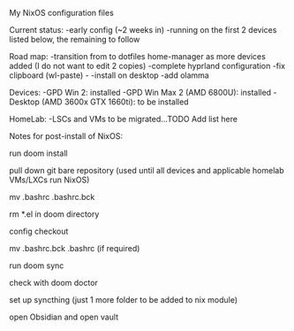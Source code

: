 
My NixOS configuration files

Current status:
-early config (~2 weeks in)
-running on the first 2 devices listed below, the remaining to follow

Road map:
-transition from to dotfiles home-manager as more devices added (I do not want to edit 2 copies)
-complete hyprland configuration
    -fix clipboard (wl-paste)
    -
-install on desktop
    -add olamma

Devices:
-GPD Win 2:                         installed
-GPD Win Max 2 (AMD 6800U):         installed
-Desktop (AMD 3600x GTX 1660ti):    to be installed

HomeLab:
-LSCs and VMs to be migrated...TODO Add list here


 

Notes for post-install of NixOS:

run doom install

pull down git bare repository (used until all devices and applicable homelab VMs/LXCs run NixOS)

mv .bashrc .bashrc.bck

rm *.el in doom directory

config checkout

mv .bashrc.bck .bashrc (if required)

run doom sync

check with doom doctor

set up syncthing (just 1 more folder to be added to nix module)

open Obsidian and open vault

